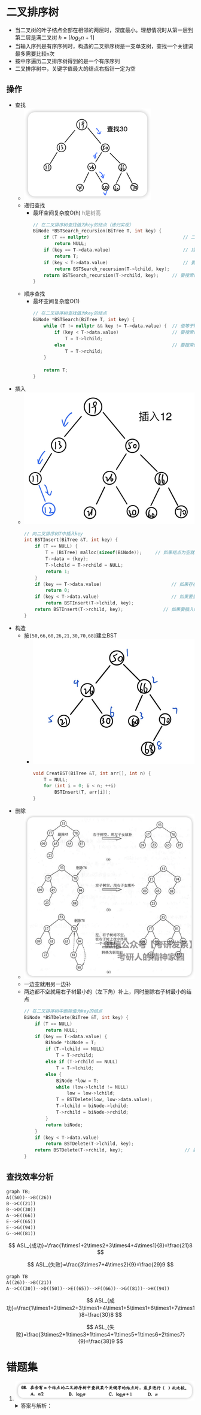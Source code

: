 # 二叉排序树

- 当二叉树的叶子结点全部在相邻的两层时，深度最小。理想情况时从第一层到第二层是满二叉树 $h=\lceil log_2n+1 \rceil$
- 当输入序列是有序序列时，构造的二叉排序树是一支单支树，查找一个关键词最多需要比较`n`次
- 按中序遍历二叉排序树得到的是一个有序序列
- 二叉排序树中，关键字值最大的结点右指针一定为空

## 操作

- 查找
    - ![Aj9wmY](../../assets/images/Aj9wmY.png)
    - 递归查找
        - 最坏空间复杂度O(h) <font color="grey">h是树高</font>
            ```c++
            // 在二叉排序树查找值为key的结点（递归实现）  
            BiNode *BSTSearch_recursion(BiTree T, int key) {  
                if (T == nullptr)                                   // 二叉排序树中没有对应的值最后会变成空指针  
                    return NULL;  
                if (key == T->data.value)                           // 找到对应值为key的结点，返回当前结点  
                    return T;  
                if (key < T->data.value)                            // 要搜索的值比当前结点的值小，搜索左子结点  
                    return BSTSearch_recursion(T->lchild, key);  
                return BSTSearch_recursion(T->rchild, key);     // 要搜索的值比当前结点的值大，搜索右子结点  
            }
            ```
    - 顺序查找
        - 最坏空间复杂度O(1)
            ```c++
            // 在二叉排序树查找值为key的结点  
            BiNode *BSTSearch(BiTree T, int key) {  
                while (T != nullptr && key != T->data.value) {  // 值等于key就会跳过循环内的操作直接返回对应结点  
                    if (key < T->data.value)                    // 要搜索的值比当前结点的值小，指针变成左子结点  
                        T = T->lchild;  
                    else                                        // 要搜索的值比当前结点的值大，指针变成右子结点  
                        T = T->rchild;  
                }  
            
                return T;
            }
            ```
- 插入
    - ![IMG_0669](../../assets/images/IMG_0669.jpg)
      ```c++
      // 向二叉排序树T中插入key  
      int BSTInsert(BiTree &T, int key) {  
          if (T == NULL) {  
              T = (BiTree) malloc(sizeof(BiNode));     // 如果结点为空就新建一个结点  
              T->data = {key};  
              T->lchild = T->rchild = NULL;  
              return 1;  
          }  
          if (key == T->data.value)                          // 如果存在一个一样的结点就跳过  
              return 0;  
          if (key < T->data.value)                           // 如果要插入的值key比当前结点的值小就插入左子结点  
              return BSTInsert(T->lchild, key);  
          return BSTInsert(T->rchild, key);               // 如果要插入的值key比当前结点的值大就插入右子结点  
      }
      ```
- 构造
    - 按`[50,66,60,26,21,30,70,68]`建立BST
        - ![IMG_0670](../../assets/images/IMG_0670.jpg)
          ```c++
          void CreatBST(BiTree &T, int arr[], int n) {  
              T = NULL;  
              for (int i = 0; i < n; ++i)  
                  BSTInsert(T, arr[i]);  
          }
          ```
- 删除
    - ![5F1jbt](../../assets/images/5F1jbt.png)
    - 一边空就用另一边补
    - 两边都不空就用右子树最小的（左下角）补上，同时删除右子树最小的结点
      ```c++
      // 在二叉排序树中删除值为key的结点  
      BiNode *BSTDelete(BiTree &T, int key) {  
          if (T == NULL)                                              // 没有要被删除的结点  
              return NULL;  
          if (key == T->data.value) {                                 // 找到要被删除的结点  
              BiNode *biNode = T;                                         // biNode用来存放要被删除的结点  
              if (T->lchild == NULL)                                      // 左子树为空就把当前结点变成右子结点  
                  T = T->rchild;  
              else if (T->rchild == NULL)                                 // 右子树为空就把当前结点变成左子结点  
                  T = T->lchild;  
              else {                                                      // 左右子树都不为空就把右子树的最小结点放到当前结点位置，删除右子树最小结点  
                  BiNode *low = T;                                            // low用来存放右子树最小结点  
                  while (low->lchild != NULL)                                 // 右子树左下角为最小结点  
                      low = low->lchild;  
                  T = BSTDelete(low, low->data.value);                // 删除右子树最小结点，并将当前位置变为右子树最小结点  
                  T->lchild = biNode->lchild;                                 // 当前结点的左右子树指针修改为原结点指针  
                  T->rchild = biNode->rchild;  
              }  
              return biNode;  
          }  
          if (key < T->data.value)                                    // 要删除的值比当前结点值小，去左子树找  
              return BSTDelete(T->lchild, key);  
          return BSTDelete(T->rchild, key);                       // 要删除的值比当前结点值大，去右子树找  
      }
      ```

## 查找效率分析

```mermaid
graph TB;
A((50))-->B((26))
B-->C((21))
B-->D((30))
A-->E((66))
E-->F((65))
E-->G((94))
G-->H((81))
```

$$
ASL_{成功}=\frac{1\times1+2\times2+3\times4+4\times1}{8}=\frac{21}8
$$

$$
ASL_{失败}=\frac{3\times7+4\times2}{9}=\frac{29}9
$$

```mermaid
graph TB
A((26))-->B((21))
A-->C((30))-->D((50))-->E((65))-->F((66))-->G((81))-->H((94))
```

$$
ASL_{成功}=\frac{1\times1+2\times2+3\times1+4\times1+5\times1+6\times1+7\times1}8=\frac{30}8
$$

$$
ASL_{失败}=\frac{3\times2+1\times3+1\times4+1\times5+1\times6+2\times7}{9}=\frac{38}9
$$

# 错题集

1. ![EkRfpY](../../assets/images/EkRfpY.png)
    <details>
        <summary>答案与解析：</summary>
        <br />
        答案： D
        <br />
        解析：<br />
        当二叉排序树所有结点都在一边时（单支树）查找比较次数最多，需要n次<br/>
        n>log<sub>2</sub>n+1
    </details>
